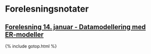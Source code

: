 # Forelesningsnotater

## [Forelesning 14. januar - Datamodellering med ER-modeller](./14jan)

{% include gotop.html %}
